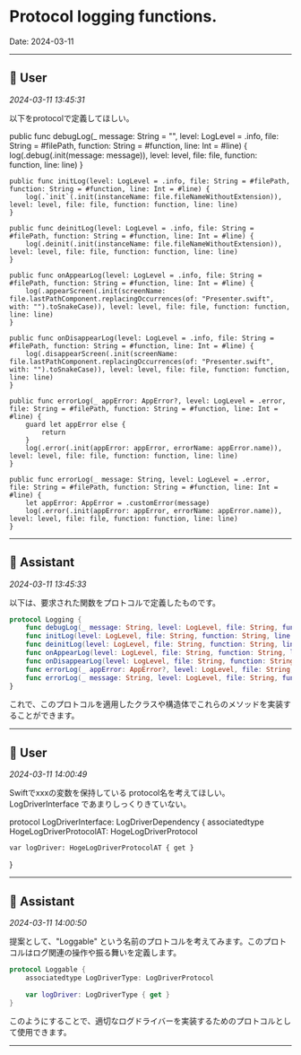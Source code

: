 # Protocol logging functions.

Date: 2024-03-11

---

## 👤 User
*2024-03-11 13:45:31*

以下をprotocolで定義してほしい。

public func debugLog(_ message: String = "", level: LogLevel = .info, file: String = #filePath, function: String = #function, line: Int = #line) {
        log(.debug(.init(message: message)), level: level, file: file, function: function, line: line)
    }

    public func initLog(level: LogLevel = .info, file: String = #filePath, function: String = #function, line: Int = #line) {
        log(.`init`(.init(instanceName: file.fileNameWithoutExtension)), level: level, file: file, function: function, line: line)
    }

    public func deinitLog(level: LogLevel = .info, file: String = #filePath, function: String = #function, line: Int = #line) {
        log(.deinit(.init(instanceName: file.fileNameWithoutExtension)), level: level, file: file, function: function, line: line)
    }

    public func onAppearLog(level: LogLevel = .info, file: String = #filePath, function: String = #function, line: Int = #line) {
        log(.appearScreen(.init(screenName: file.lastPathComponent.replacingOccurrences(of: "Presenter.swift", with: "").toSnakeCase)), level: level, file: file, function: function, line: line)
    }

    public func onDisappearLog(level: LogLevel = .info, file: String = #filePath, function: String = #function, line: Int = #line) {
        log(.disappearScreen(.init(screenName: file.lastPathComponent.replacingOccurrences(of: "Presenter.swift", with: "").toSnakeCase)), level: level, file: file, function: function, line: line)
    }

    public func errorLog(_ appError: AppError?, level: LogLevel = .error, file: String = #filePath, function: String = #function, line: Int = #line) {
        guard let appError else {
            return
        }
        log(.error(.init(appError: appError, errorName: appError.name)), level: level, file: file, function: function, line: line)
    }

    public func errorLog(_ message: String, level: LogLevel = .error, file: String = #filePath, function: String = #function, line: Int = #line) {
        let appError: AppError = .customError(message)
        log(.error(.init(appError: appError, errorName: appError.name)), level: level, file: file, function: function, line: line)
    }

---

## 🤖 Assistant
*2024-03-11 13:45:33*

以下は、要求された関数をプロトコルで定義したものです。

```swift
protocol Logging {
    func debugLog(_ message: String, level: LogLevel, file: String, function: String, line: Int)
    func initLog(level: LogLevel, file: String, function: String, line: Int)
    func deinitLog(level: LogLevel, file: String, function: String, line: Int)
    func onAppearLog(level: LogLevel, file: String, function: String, line: Int)
    func onDisappearLog(level: LogLevel, file: String, function: String, line: Int)
    func errorLog(_ appError: AppError?, level: LogLevel, file: String, function: String, line: Int)
    func errorLog(_ message: String, level: LogLevel, file: String, function: String, line: Int)
}
```

これで、このプロトコルを適用したクラスや構造体でこれらのメソッドを実装することができます。

---

## 👤 User
*2024-03-11 14:00:49*

Swiftでxxxの変数を保持している protocol名を考えてほしい。LogDriverInterface であまりしっくりきていない。

protocol LogDriverInterface: LogDriverDependency {
    associatedtype HogeLogDriverProtocolAT: HogeLogDriverProtocol

    var logDriver: HogeLogDriverProtocolAT { get }
}

---

## 🤖 Assistant
*2024-03-11 14:00:50*

提案として、"Loggable" という名前のプロトコルを考えてみます。このプロトコルはログ関連の操作や振る舞いを定義します。

```swift
protocol Loggable {
    associatedtype LogDriverType: LogDriverProtocol
    
    var logDriver: LogDriverType { get }
}
```

このようにすることで、適切なログドライバーを実装するためのプロトコルとして使用できます。

---

